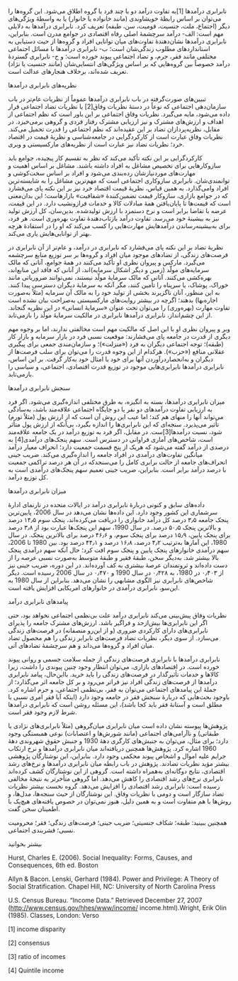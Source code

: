   نابرابری درآمدها [1]به تفاوت درآمد دو یا چند فرد یا گروه اطلاق می‌شود. این گروه‌ها را می‌توان بر اساس رابطۀ خویشاوندی (مانند خانواده‌ یا خانوار) یا به واسطهٔ ویژگی‌های دیگر (اجتماع، ملت، جنسیت، قومیت، سن، طبقه) تعریف کرد. نابرابری درآمدها به دلایلی مهم است: الف- درآمد سرچشمۀ اصلی رفاه اقتصادی در جوامع مدرن است. بنابراین، نابرابری درآمدها نشان‌دهندهٔ تفاوت‌‌های میان توانایی افراد و گروه‌ها از حیث دستیابی به استانداردهای مطلوب زندگی‌شان است؛ ب- نابرابری درآمدها با مسائل اجتماعی مختلفی مانند فقر، جرم، و تضاد اجتماعی پیوند خورده است؛ و ج- نابرابری گستردهٔ درآمد خصوصاً بین گروه‌هایی که بر اساس ویژگی‌های انتسابی‌شان (مانند جنسیت یا نژاد) تعریف شده‌اند، برخلاف هنجارهای عدالت است.

نظریه‌های نابرابری درآمدها

 تبیین‌های صورت‌گرفته در باب نابرابری درآمدها عموماً از نظریات عام‌تر در باب سازمان‌دهی اجتماعی که نوعاً در دستۀ نظریات وفاق[2] یا نظریات تضاد اجتماعی قرار داده می‌شود، مایه می‌گیرد. نظریات وفاق اجتماعی بر این باور است که نظم اجتماعی از اهداف و ارزش‌های مشترک و نیز ارزیابی مشترک رفتار فردی و گروهی برمی‌خیزد. در مقابل، نظریه‌پردازان تضاد بر این عقیده‌اند که نظم اجتماعی را قدرت تحمیل می‌کند. نظریات وفاق عبارت است از کارکردگرایی در جامعه‌شناسی و نظریهٔ قیمت در اقتصاد خرد؛ نظریات تضاد نیز عبارت است از نظریه‌های مارکسیستی و وبری.

 کارکردگرایی بر این نکته تأکید می‌کند که نظر به تقسیم کار پیچیده، جوامع باید سازوکارهایی برای تخصیص مشاغل به افراد داشته باشند. مشاغل بر اساس اهمیت و مهارت‌های موردنیازشان رده‌بندی می‌شود و افراد بر اساس سخت‌کوشی و توانمندی‌شان. نابرابری سازوکاری اجتماعی است که مهم‌ترین مشاغل را به شایسته‌ترین افراد وامی‌گذارد. به همین قیاس، نظریهٔ قیمت‌ اقتصاد خرد نیز بر این نکته پای می‌فشارد که در جوامع بازاری، سازوکار قیمت‌ تضمین‌کنندهٔ «شفافیت» بازارهاست؛ این بدان‌معنی است که قیمت‌ها تا پایان‌یافتن همهٔ مبادلات کالا و خدمات فرازونشیب دارد. در این قیمت، عرضه با تقاضا برابر است و نرخ دستمزد با ارزش تولیدشده. بدین‌سان، کل ارزش تولید نیز به بیشینهٔ خود می‌رسد. تفاوت‌ درآمد بازتاب‌دهندهٔ تفاوت بهره‌وری است. هر فرد، برای به‌بیشینه‌رساندن درآمدهایش مهارت‌هایی را کسب می‌کند که او را در استفادهٔ هرچه بهتر از توانایی‌هایش یاری می‌کند.

نظریهٔ تضاد بر این نکته پای می‌فشارد که نابرابری در درآمد، و عام‌تر از آن نابرابری در فرصت‌های زندگی، از تضادهای موجود میان افراد و گروه‌ها بر سر توزیع منابع سرچشمه می‌گیرد. مارکس و پیروان نظری او تأکید می‌کنند در همهٔ جوامع، آنانی که مالک سرمایه‌های مولّد (زمین و دیگر اشکال سرمایه)‌اند، از آنانی که فاقد این منابع‌اند، بهره‌کشی می‌کنند. آنانی که مالک سرمایۀ مولّد نیستند، نمی‌توانند ضروریاتی مانند خوراک، پوشاک، یا سرپناه را تأمین کنند، مگر آنکه به سرمایۀ دیگران دسترسی پیدا کنند. به این منظور، آنان ناگزیرند بخشی از تولید خود را به مالک آن سرمایه (مثلاً به‌صورت اجاره‌بها) بدهند؛ اگرچه در بیشتر روایت‌های مارکسیستی به‌صراحت بیان نشده است تفاوت مهارت (بهره‌وری) را می‌توان تحت عنوان «سرمایهٔ انسانی» در این نظریه گنجاند. از این چشم‌انداز، نابرابری درآمدها نابرابری در مالکیت سرمایهٔ مولّد را بازمی‌تابد.

وبر و پیروان نظری او با این اصل که مالکیت مهم است مخالفتی ندارند، اما بر وجوه مهم دیگری از قدرت در جامعه پای می‌فشارند: موقعیت نسبی فرد در بازار سرمایه و بازار کار (طبقه)؛ توجه اجتماعی دیگران به فرد («منزلت»)؛ و سازمان‌مندی جمعی برای پیگیری عقلانی منافع («حزب»). هرکدام از این وجوه قدرت را می‌توان برای سلب فرصت‌ها از دیگران و به‌انحصاردرآوردن آنها برای خود یا امثال خود به‌کار گرفت. بر این اساس، نابرابری درآمدها نابرابری‌هایی موجود در توزیع قدرت اقتصادی، اجتماعی، و سیاسی را بازمی‌تابد.

سنجش نابرابری درآمدها

 میزان نابرابری درآمدها، بسته به انگیزه، به طرق مختلفی اندازه‌گیری می‌شود. اگر فرد به ارزیابی تفاوت درآمدهای دو نفر یا دو جایگاه اجتماعی علاقه‌مند باشد، به‌سادگی می‌تواند آنها را منهای هم کند؛ اما عیب این روش آن است که از ارزش پول (مثلاً تورم) تأثیر می‌پذیرد. سنجه‌ای که این نابرابری‌ها را اندازه بگیرد، بی‌آنکه از ارزش پول متأثر شود، نسبت درآمدها[3]ست. در مقابل، اگر فرد به توزیع درآمد در یک جامعه علاقه‌مند است، شاخص‌های آماری فراوانی در دسترس است. سهم پنجک‌های درآمدی[4] به درصدی از درآمد گفته می‌شود که هریک از پنج قسمت جمعیت دارد؛ انحراف معیار درآمد میانگین تفاوت‌های درآمدی در افراد جامعه را اندازه‌گیری می‌کند. ضریب جینی انحراف‌های جامعه از حالت برابری کامل را می‌سنجدکه در آن هر درصد تراکمی جمعیت با درصد درآمد برابر است. بنابراین، ضریب جینی تعمیم سهم پنجک‌های درآمدی است به کل توزیع درآمد.

میزان نابرابری درآمدها

داده‌های سابق و کنونی دربارهٔ نابرابری درآمد در ایالات متحده در تارنمای ادارۀ سرشماری این کشور وجود دارد. این داده‌ها نشان می‌دهد در سال 2006، پایین‌ترین پنجک جامعه ۳٫۵ درصد کل درآمد خانواری را دریافت می‌کرده‌اند، پنجک سوم ۱۴٫۵ درصد و بالاترین پنجک ۵۰٫۵ درصد. در سال 1990، سهم این پنجک‌ها عبارت بود از ۳٫۸ درصد برای پنجک پایین، ۱۵٫۹ درصد برای پنجک سوم، و ۴۶٫۶ درصد برای بالاترین پنجک. در سال 1980، این آمارها به‌ترتیب ۴٫۲ درصد، ۱۶٫۸ درصد و ۴۴٫۱ درصد بود. بین 1980 تا 2006، سهم درآمدی خانوارهای پنجک پایین و پنجک سوم افت کرد؛ حال آنکه سهم درآمدی پنجک بالا بیشتر شد. به‌دیگر سخن، طبقۀ فقیر و طبقۀ متوسط به‌صورت نسبی عرصه را از دست داده‌اند و ثروتمندان عرصهٔ بیشتری به کف آورده‌اند. در این دوره، ضریب جینی نیز از ۰٫۴۰۳ در 1980، به ۰٫۴۲۸ در سال 1990 و ۰٫۴۷۰ در سال 2006 رسیده است. دیگر شاخص‌های نابرابری نیز الگوی مشابهی را نشان می‌دهد. بنابراین از سال 1980 به این‌سو، نابرابری درآمدی در خانوارهای امریکایی افزایش یافته است.

پیامدهای نابرابری درآمد

نظریات وفاق پیش‌بینی می‌کند نابرابری درآمد علت بی‌نظمی اجتماعی نخواهد بود، حتی اگر این نابرابری‌ها بیش‌ازحد و فراگیر باشد. ارزش‌های مشترک جامعه را پذیرای نابرابری‌های دارای کارکردی ضروری (و از این‌رو منصفانه) در فرصت‌های زندگی می‌سازد. از سوی دیگر، نظریات تضاد فرصت‌های نابرابر زندگی را هم محصول تضاد میان افراد و گروه‌ها می‌داند و هم سرچشمۀ تضادهای آتی.

نابرابری درآمدها با نابرابری فرصت‌های زندگی از جمله سلامت جسمی و روانی پیوند خورده است. در اقتصادهای بازاری، می‌توان انتظار وجود چنین پیوندی را داشت، زیرا کالاها و خدمات تأثیرگذار در فرصت‌های زندگی را باید خرید. بااین‌حال، پیامد نابرابری درآمدها از فرصت‌های زندگی افراد نیز فراتر می‌رود و بر کل جامعه اثر می‌گذارد؛ از جملهٔ این پیامدهای اجتماعی می‌توان به فقر، بی‌نظمی اجتماعی، و جرم اشاره کرد. باوجود بحث‌هایی که دربارهٔ سنجش فقر در جامعه وجود دارد (اینکه آیا فقر امری نسبی یا مطلق است و آستانۀ فقر باید کجا باشد)، این مسئله روشن است که نابرابری درآمدها شرط لازم وجود فقر است.

پژوهش‌ها پیوسته نشان داده است میان نابرابری میان‌گروهی (مثلاً نابرابری‌های نژادی یا طبقاتی) و ناآرامی‌های اجتماعی (مانند شورش‌ها و اعتصابات) نوعی همبستگی وجود دارد؛ برای مثال، می‌توان به جنبش‌های کارگری دههٔ 1930 و جنبش حقوق شهروندی دههٔ 1960 اشاره کرد. پژوهش‌ها همچنین دریافته‌اند میان نابرابری درآمدها و نرخ ارتکاب جرایم علیه اموال و اشخاص پیوند محکمی وجود دارد. بنابراین، این نوشتارگان پژوهشی بیشتر مؤید نظریات تضادند. پژوهش در باب رابطه میان نابرابری درآمدها و نرخ‌های رشد اقتصادی، نتایج دوگانه‌ای به‌همراه داشته است. گروهی از این نوشتارگان کشف کرده‌اند نابرابری نرخ‌های رشد اقتصادی را کاهش می‌دهد. اما گروهی متأخرتر به نتیجهٔ مخالفی رسیده است: نابرابری رشد اقتصادی را افزایش می‌دهد. گروه نخست بیشتر نظریات تضاد سازگار است و دومی با نظریات وفاق. این نوشتارگان از حیث سنجه‌ها، مدل‌ها، و روش‌ها با هم متفاوت است و به همین دلیل، هنوز نمی‌توان در خصوص یافته‌های هیچ‌یک با اطمینان سخن گفت.

همچنین ببینید: طبقه؛ شکاف جنسیتی؛ ضریب جینی؛ فرصت‌های زندگی؛ فقر؛ محرومیت نسبی؛ قشربندی اجتماعی.

بیشتر بخوانید

Hurst, Charles E. (2006). Social Inequality: Forms, Causes, and Consequences, 6th ed. Boston

Allyn & Bacon. Lenski, Gerhard (1984). Power and Privilege: A Theory of Social Stratification. Chapel Hill, NC: University of North Carolina Press

 U.S. Census Bureau. “Income Data.” Retrieved December 27, 2007 (http://www.census.gov/hhes/www/income/ income.html).Wright, Erik Olin (1985). Classes, London: Verso 

[1] income disparity

[2] consensus

[3] ratio of incomes

[4] Quintile income

 

 

 

 